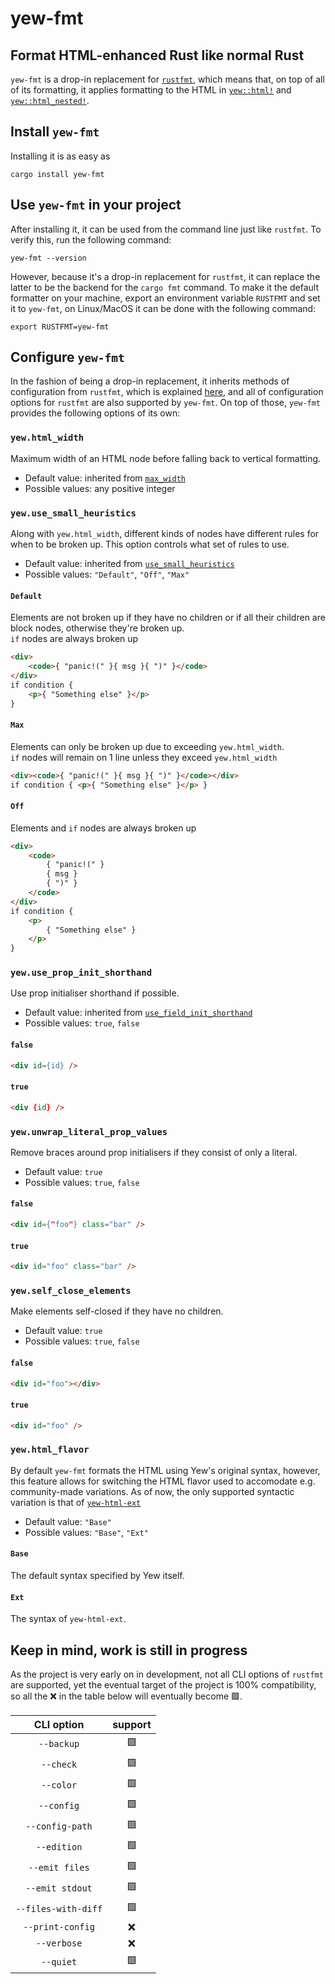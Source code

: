 # yew-fmt
## Format HTML-enhanced Rust like normal Rust
`yew-fmt` is a drop-in replacement for [`rustfmt`](https://github.com/rust-lang/rustfmt), which means that, on top of all of its formatting,
it applies formatting to the HTML in [`yew::html!`](https://docs.rs/yew/latest/yew/macro.html.html) and [`yew::html_nested!`](https://docs.rs/yew/latest/yew/macro.html_nested.html).

## Install `yew-fmt`
Installing it is as easy as
```console
cargo install yew-fmt
```

## Use `yew-fmt` in your project
After installing it, it can be used from the command line just like `rustfmt`.
To verify this, run the following command:
```console
yew-fmt --version
```

However, because it's a drop-in replacement for `rustfmt`, it can replace the latter to be
the backend for the `cargo fmt` command. To make it the default formatter on your machine,
export an environment variable `RUSTFMT` and set it to `yew-fmt`, on Linux/MacOS it can be done
with the following command:

```console
export RUSTFMT=yew-fmt
```

## Configure `yew-fmt`
In the fashion of being a drop-in replacement, it inherits methods of configuration
from `rustfmt`, which is explained [here](https://rust-lang.github.io/rustfmt/),
and all of configuration options for `rustfmt` are also supported by `yew-fmt`.
On top of those, `yew-fmt` provides the following options of its own:

### `yew.html_width`
Maximum width of an HTML node before falling back to vertical formatting.
- Default value: inherited from [`max_width`](https://rust-lang.github.io/rustfmt#max_width)
- Possible values: any positive integer

### `yew.use_small_heuristics`
Along with `yew.html_width`, different kinds of nodes have different rules for when to be broken up. This option controls what set of rules to use.
- Default value: inherited from [`use_small_heuristics`](https://rust-lang.github.io/rustfmt#use_small_heuristics)
- Possible values: `"Default"`, `"Off"`, `"Max"`
#### `Default`
Elements are not broken up if they have no children or if all their children are block nodes, otherwise they're broken up.</br>
`if` nodes are always broken up
```html
<div>
    <code>{ "panic!(" }{ msg }{ ")" }</code>
</div>
if condition {
    <p>{ "Something else" }</p>
}
```
#### `Max`
Elements can only be broken up due to exceeding `yew.html_width`.</br>
`if` nodes will remain on 1 line unless they exceed `yew.html_width`
```html
<div><code>{ "panic!(" }{ msg }{ ")" }</code></div>
if condition { <p>{ "Something else" }</p> }
```
#### `Off`
Elements and `if` nodes are always broken up
```html
<div>
    <code>
        { "panic!(" }
        { msg }
        { ")" }
    </code>
</div>
if condition {
    <p>
        { "Something else" }
    </p>
}
```

### `yew.use_prop_init_shorthand`
Use prop initialiser shorthand if possible.
- Default value: inherited from
    [`use_field_init_shorthand`](https://rust-lang.github.io/rustfmt#use_field_init_shorthand)
- Possible values: `true`, `false`
#### `false`
```html
<div id={id} />
```
#### `true`
```html
<div {id} />
```

### `yew.unwrap_literal_prop_values`
Remove braces around prop initialisers if they consist of only a literal.
- Default value: `true`
- Possible values: `true`, `false`
#### `false`
```html
<div id={"foo"} class="bar" />
```
#### `true`
```html
<div id="foo" class="bar" />
```

### `yew.self_close_elements`
Make elements self-closed if they have no children.
- Default value: `true`
- Possible values: `true`, `false`
#### `false`
```html
<div id="foo"></div>
```
#### `true`
```html
<div id="foo" />
```

### `yew.html_flavor`
By default `yew-fmt` formats the HTML using Yew's original syntax, however,
this feature allows for switching the HTML flavor used to accomodate e.g. community-made variations.
As of now, the only supported syntactic variation is that of
[`yew-html-ext`](https://github.com/schvv31n/yew-html-ext)
- Default value: `"Base"`
- Possible values: `"Base"`, `"Ext"`
#### `Base`
The default syntax specified by Yew itself.
#### `Ext`
The syntax of `yew-html-ext`.


## Keep in mind, work is still in progress
As the project is very early on in development, not all CLI options of `rustfmt` are supported,
yet the eventual target of the project is 100% compatibility, so all the ❌ in the table 
below will eventually become 🟩.

| CLI option | support |
|:--:|:--:|
| `--backup`               | 🟩 |
| `--check`                | 🟩 |
| `--color`                | 🟩 |
| `--config`               | 🟩 |
| `--config-path`          | 🟩 |
| `--edition`              | 🟩 |
| `--emit files`           | 🟩 |
| `--emit stdout`          | 🟩 |
| `--files-with-diff`      | 🟩 |
| `--print-config`         | ❌ |
| `--verbose`              | ❌ |
| `--quiet`                | 🟩 |

